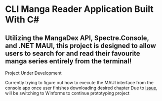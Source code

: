 # CLI Manga Reader Application Built With C# 

## Utilizing the MangaDex API, Spectre.Console, and .NET MAUI, this project is designed to allow users to search for and read their favourite manga series entirely from the terminal!

 Project Under Development

 Currently trying to figure out how to execute the MAUI interface from the console app once user finishes downloading desired chapter
 Due to [issue](https://github.com/dotnet/maui/issues/5975), will be switching to Winforms to continue prototyping project
